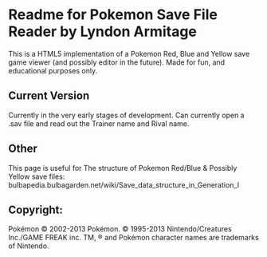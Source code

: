 Readme for Pokemon Save File Reader by Lyndon Armitage
===

This is a HTML5 implementation of a Pokemon Red, Blue and Yellow save game viewer (and possibly editor in the future).
Made for fun, and educational purposes only.

Current Version
---
Currently in the very early stages of development.
Can currently open a .sav file and read out the Trainer name and Rival name.

Other
---

This page is useful for The structure of Pokemon Red/Blue & Possibly Yellow save files: 
bulbapedia.bulbagarden.net/wiki/Save_data_structure_in_Generation_I

Copyright:
---
Pokémon © 2002-2013 Pokémon. © 1995-2013 Nintendo/Creatures Inc./GAME FREAK inc. TM, ® and Pokémon character names are trademarks of Nintendo.
